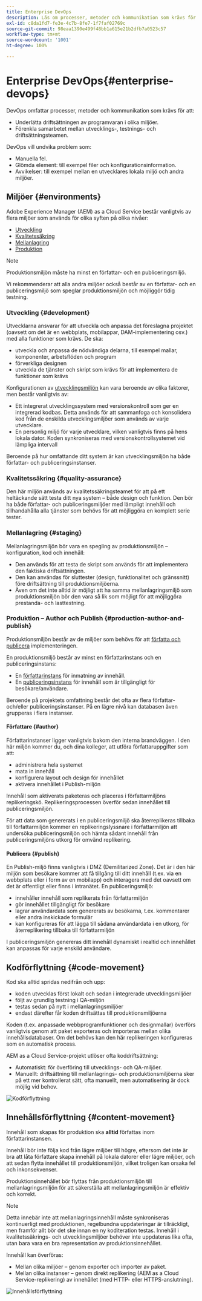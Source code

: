 ```yaml
---
title: Enterprise DevOps
description: Läs om processer, metoder och kommunikation som krävs för att underlätta driftsättning och samarbete.
exl-id: c8da1fd7-fe3e-4c7b-8fe7-1f7faf02769c
source-git-commit: 98eaa1390e499f48bb1a615e21b2dfb7a0523c57
workflow-type: tm+mt
source-wordcount: '1001'
ht-degree: 100%

---
```


# Enterprise DevOps{#enterprise-devops}

DevOps omfattar processer, metoder och kommunikation som krävs för att:

* Underlätta driftsättningen av programvaran i olika miljöer.
* Förenkla samarbetet mellan utvecklings-, testnings- och driftsättningsteamen.

DevOps vill undvika problem som:

* Manuella fel.
* Glömda element: till exempel filer och konfigurationsinformation.
* Avvikelser: till exempel mellan en utvecklares lokala miljö och andra miljöer.

## Miljöer {#environments}

Adobe Experience Manager (AEM) as a Cloud Service består vanligtvis av flera miljöer som används för olika syften på olika nivåer:

* [Utveckling](#development)
* [Kvalitetssäkring](#quality-assurance)
* [Mellanlagring](#staging)
* [Produktion](#production-author-and-publish)

>[!NOTE]
>
>Produktionsmiljön måste ha minst en författar- och en publiceringsmiljö.
>
>Vi rekommenderar att alla andra miljöer också består av en författar- och en publiceringsmiljö som speglar produktionsmiljön och möjliggör tidig testning.

### Utveckling {#development}

Utvecklarna ansvarar för att utveckla och anpassa det föreslagna projektet (oavsett om det är en webbplats, mobilappar, DAM-implementering osv.) med alla funktioner som krävs. De ska:

* utveckla och anpassa de nödvändiga delarna, till exempel mallar, komponenter, arbetsflöden och program
* förverkliga designen
* utveckla de tjänster och skript som krävs för att implementera de funktioner som krävs

Konfigurationen av [utvecklingsmiljön](/help/implementing/developing/introduction/development-guidelines.md) kan vara beroende av olika faktorer, men består vanligtvis av:

* Ett integrerat utvecklingssystem med versionskontroll som ger en integrerad kodbas. Detta används för att sammanfoga och konsolidera kod från de enskilda utvecklingsmiljöer som används av varje utvecklare.
* En personlig miljö för varje utvecklare, vilken vanligtvis finns på hens lokala dator. Koden synkroniseras med versionskontrollsystemet vid lämpliga intervall

Beroende på hur omfattande ditt system är kan utvecklingsmiljön ha både författar- och publiceringsinstanser.

### Kvalitetssäkring {#quality-assurance}

Den här miljön används av kvalitetssäkringsteamet för att på ett heltäckande sätt testa ditt nya system – både design och funktion. Den bör ha både författar- och publiceringsmiljöer med lämpligt innehåll och tillhandahålla alla tjänster som behövs för att möjliggöra en komplett serie tester.

### Mellanlagring {#staging}

Mellanlagringsmiljön bör vara en spegling av produktionsmiljön – konfiguration, kod och innehåll:

* Den används för att testa de skript som används för att implementera den faktiska driftsättningen.
* Den kan användas för sluttester (design, funktionalitet och gränssnitt) före driftsättning till produktionsmiljöerna.
* Även om det inte alltid är möjligt att ha samma mellanlagringsmiljö som produktionsmiljön bör den vara så lik som möjligt för att möjliggöra prestanda- och lasttestning.

### Produktion – Author och Publish {#production-author-and-publish}

Produktionsmiljön består av de miljöer som behövs för att [författa och publicera](/help/sites-cloud/authoring/getting-started/concepts.md) implementeringen.

En produktionsmiljö består av minst en författarinstans och en publiceringsinstans:

* En [författarinstans](#author) för inmatning av innehåll.
* En [publiceringsinstans](#publish) för innehåll som är tillgängligt för besökare/användare.

Beroende på projektets omfattning består det ofta av flera författar- och/eller publiceringsinstanser. På en lägre nivå kan databasen även grupperas i flera instanser.

#### Författare {#author}

Författarinstanser ligger vanligtvis bakom den interna brandväggen. I den här miljön kommer du, och dina kolleger, att utföra författaruppgifter som att:

* administrera hela systemet
* mata in innehåll
* konfigurera layout och design för innehållet
* aktivera innehållet i Publish-miljön

Innehåll som aktiverats paketeras och placeras i författarmiljöns replikeringskö. Replikeringsprocessen överför sedan innehållet till publiceringsmiljön.

För att data som genererats i en publiceringsmiljö ska återreplikeras tillbaka till författarmiljön kommer en replikeringslyssnare i författarmiljön att undersöka publiceringsmiljön och hämta sådant innehåll från publiceringsmiljöns utkorg för omvänd replikering.

#### Publicera {#publish}

En Publish-miljö finns vanligtvis i DMZ (Demilitarized Zone). Det är i den här miljön som besökare kommer att få tillgång till ditt innehåll (t.ex. via en webbplats eller i form av en mobilapp) och interagera med det oavsett om det är offentligt eller finns i intranätet. En publiceringsmiljö:

* innehåller innehåll som replikerats från författarmiljön
* gör innehållet tillgängligt för besökare
* lagrar användardata som genererats av besökarna, t.ex. kommentarer eller andra inskickade formulär
* kan konfigureras för att lägga till sådana användardata i en utkorg, för återreplikering tillbaka till författarmiljön

I publiceringsmiljön genereras ditt innehåll dynamiskt i realtid och innehållet kan anpassas för varje enskild användare.

## Kodförflyttning {#code-movement}

Kod ska alltid spridas nedifrån och upp:

* koden utvecklas först lokalt och sedan i integrerade utvecklingsmiljöer
* följt av grundlig testning i QA-miljön
* testas sedan på nytt i mellanlagringsmiljöer
* endast därefter får koden driftsättas till produktionsmiljöerna

Koden (t.ex. anpassade webbprogramfunktioner och designmallar) överförs vanligtvis genom att paket exporteras och importeras mellan olika innehållsdatabaser. Om det behövs kan den här replikeringen konfigureras som en automatisk process.

AEM as a Cloud Service-projekt utlöser ofta koddriftsättning:

* Automatiskt: för överföring till utvecklings- och QA-miljöer.
* Manuellt: driftsättning till mellanlagrings- och produktionsmiljöerna sker på ett mer kontrollerat sätt, ofta manuellt, men automatisering är dock möjlig vid behov.

![Kodförflyttning](assets/code-movement.png)

## Innehållsförflyttning {#content-movement}

Innehåll som skapas för produktion ska **alltid** författas inom författarinstansen.

Innehåll bör inte följa kod från lägre miljöer till högre, eftersom det inte är bra att låta författare skapa innehåll på lokala datorer eller lägre miljöer, och att sedan flytta innehållet till produktionsmiljön, vilket troligen kan orsaka fel och inkonsekvenser.

Produktionsinnehållet bör flyttas från produktionsmiljön till mellanlagringsmiljön för att säkerställa att mellanlagringsmiljön är effektiv och korrekt.

>[!NOTE]
>
>Detta innebär inte att mellanlagringsinnehåll måste synkroniseras kontinuerligt med produktionen, regelbundna uppdateringar är tillräckligt, men framför allt bör det ske innan en ny koditeration testas. Innehåll i kvalitetssäkrings- och utvecklingsmiljöer behöver inte uppdateras lika ofta, utan bara vara en bra representation av produktionsinnehållet.

Innehåll kan överföras:

* Mellan olika miljöer – genom exporter och importer av paket.
* Mellan olika instanser – genom direkt replikering (AEM as a Cloud Service-replikering) av innehållet (med HTTP- eller HTTPS-anslutning).

![Innehållsförflyttning](assets/content-movement.png)
